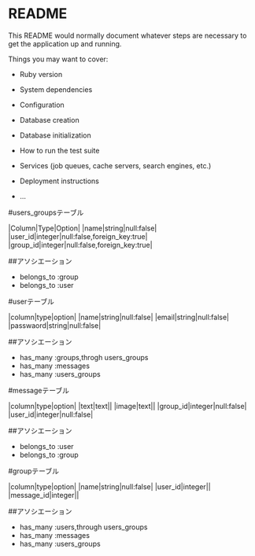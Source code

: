 # README

This README would normally document whatever steps are necessary to get the
application up and running.

Things you may want to cover:

* Ruby version

* System dependencies

* Configuration

* Database creation

* Database initialization

* How to run the test suite

* Services (job queues, cache servers, search engines, etc.)

* Deployment instructions

* ...

#users_groupsテーブル

|Column|Type|Option|
|name|string|null:false|
|user_id|integer|null:false,foreign_key:true|
|group_id|integer|null:false,foreign_key:true|

##アソシエーション
- belongs_to :group
- belongs_to :user

#userテーブル

|column|type|option|
|name|string|null:false|
|email|string|null:false|
|passwaord|string|null:false|

##アソシエーション
- has_many :groups,throgh users_groups
- has_many :messages
- has_many :users_groups

#messageテーブル

|column|type|option|
|text|text||
|image|text||
|group_id|integer|null:false|
|user_id|integer|null:false|

##アソシエーション
- belongs_to :user
- belongs_to :group

#groupテーブル

|column|type|option|
|name|string|null:false|
|user_id|integer||
|message_id|integer||

##アソシエーション
- has_many :users,through users_groups
- has_many :messages
- has_many :users_groups


